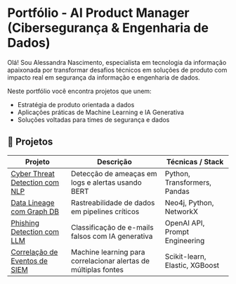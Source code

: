 # Portfólio - AI Product Manager (Cibersegurança & Engenharia de Dados)

Olá! Sou Alessandra Nascimento, especialista em tecnologia da informação apaixonada por transformar desafios técnicos em soluções de produto com impacto real em segurança da informação e engenharia de dados.

Neste portfólio você encontra projetos que unem:
- Estratégia de produto orientada a dados
- Aplicações práticas de Machine Learning e IA Generativa
- Soluções voltadas para times de segurança e dados

## 🧪 Projetos

| Projeto | Descrição | Técnicas / Stack |
|--------|------------|------------------|
| [Cyber Threat Detection com NLP](./cyber-threat-detection-nlp) | Detecção de ameaças em logs e alertas usando BERT | Python, Transformers, Pandas |
| [Data Lineage com Graph DB](./data-lineage-graph-neo4j) | Rastreabilidade de dados em pipelines críticos | Neo4j, Python, NetworkX |
| [Phishing Detection com LLM](./phishing-detection-llm) | Classificação de e-mails falsos com IA generativa | OpenAI API, Prompt Engineering |
| [Correlação de Eventos de SIEM](./event-correlation-ml) | Machine learning para correlacionar alertas de múltiplas fontes | Scikit-learn, Elastic, XGBoost |
